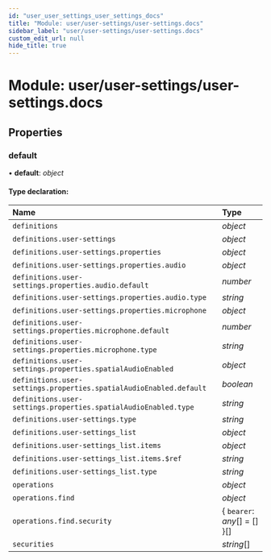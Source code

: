 ```yaml
---
id: "user_user_settings_user_settings_docs"
title: "Module: user/user-settings/user-settings.docs"
sidebar_label: "user/user-settings/user-settings.docs"
custom_edit_url: null
hide_title: true
---
```


# Module: user/user-settings/user-settings.docs

## Properties

### default

• **default**: *object*

#### Type declaration:

Name | Type |
:------ | :------ |
`definitions` | *object* |
`definitions.user-settings` | *object* |
`definitions.user-settings.properties` | *object* |
`definitions.user-settings.properties.audio` | *object* |
`definitions.user-settings.properties.audio.default` | *number* |
`definitions.user-settings.properties.audio.type` | *string* |
`definitions.user-settings.properties.microphone` | *object* |
`definitions.user-settings.properties.microphone.default` | *number* |
`definitions.user-settings.properties.microphone.type` | *string* |
`definitions.user-settings.properties.spatialAudioEnabled` | *object* |
`definitions.user-settings.properties.spatialAudioEnabled.default` | *boolean* |
`definitions.user-settings.properties.spatialAudioEnabled.type` | *string* |
`definitions.user-settings.type` | *string* |
`definitions.user-settings_list` | *object* |
`definitions.user-settings_list.items` | *object* |
`definitions.user-settings_list.items.$ref` | *string* |
`definitions.user-settings_list.type` | *string* |
`operations` | *object* |
`operations.find` | *object* |
`operations.find.security` | { `bearer`: *any*[] = [] }[] |
`securities` | *string*[] |
